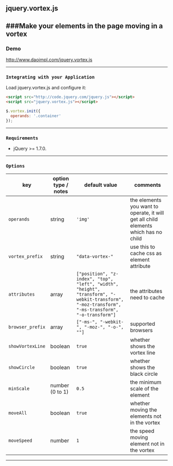 ## jquery.vortex.js
###Make your elements in the page moving in a vortex
-------------------------------
### Demo
http://www.daoimpl.com/jquery.vortex.js

-------------------------------
### `Integrating with your Application`

Load jquery.vortex.js and configure it:

```html
<script src="http://code.jquery.com/jquery.js"></script>
<script src="jquery.vortex.js"></script>
```

```javascript
$.vortex.init({
  operands: '.container'
});
```
-------------------------------
### `Requirements`	
* jQuery >= 1.7.0.

-------------------------------
### `Options`

key | option type / notes | default value | comments
----|---------|------|------
`operands` | string | `'img'` | the elements you want to operate, it will get all child elements which has no child
`vortex_prefix` | string | `"data-vortex-"` | use this to cache css as element attribute
`attributes` | array | `["position", "z-index", "top", "left", "width", "height", "transform", "-webkit-transform", "-moz-transform", "-ms-transform", "-o-transform"]` | the attributes need to cache
`browser_prefix` | array | `["-ms-", "-webkit-", "-moz-", "-o-", ""]` | supported browsers 
`showVortexLine` | boolean | `true` | whether shows the vortex line
`showCircle` | boolean | `true` | whether shows the black circle
`minScale` | number (0 to 1) | `0.5` | the minimum scale of the element
`moveAll` | boolean | `true` | whether moving the elements not in the vortex
`moveSpeed` | number | `1` | the speed moving element not in the vortex
-------------------------------
